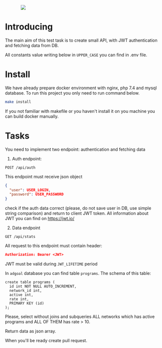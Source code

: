 <div style="width: 400px; margin: 0 auto;"><img src="https://www.adgoal.de/img/logo-b.png"></div>

# Introducing

The main aim of this test task is to create small API, with JWT authentication and fetching data from DB.

All constants value writing below in `UPPER_CASE` you can find in .env file.  

# Install

We have already prepare docker environment with nginx, php 7.4 and mysql database.
To run this project you only need to run command below.  
```bash
make install
``` 
If you not familiar with makefile or you haven't install it on you machine you can build docker manually. 

# Tasks

You need to implement two endpoint: authentication and fetching data

1. Auth endpoint:

```url
POST /api/auth
``` 

This endpoint must receive json object
```json
{
  "user": USER_LOGIN,
  "password": USER_PASSWORD
}
```
check if the auth data correct (please, do not save user in DB, use simple string comparison) and return to client JWT token. 
All information about JWT you can find on https://jwt.io/ 

2. Data endpoint

```url
GET /api/stats
```

All request to this endpoint must contain header:
```json
Authorization: Bearer <JWT>
```
JWT must be valid during `JWT_LIFETIME` period

In `adgoal` database you can find table `programs`. The schema of this table:
```mysql
create table programs (
  id int NOT NULL AUTO_INCREMENT,
  network_id int,
  active int,
  rate int,
  PRIMARY KEY (id)
);
```

Please, select without joins and subqueries ALL networks which has active programs and ALL OF THEM has rate > 10.

Return data as json array.

When you'll be ready create pull request.


